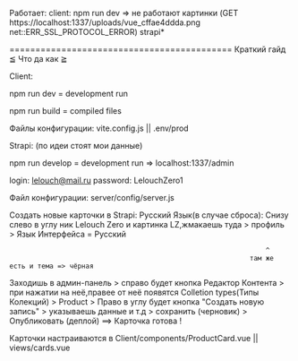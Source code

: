Работает:
client: npm run dev => не работают картинки (GET https://localhost:1337/uploads/vue_cffae4ddda.png net::ERR_SSL_PROTOCOL_ERROR)
strapi*




===========================================
Краткий гайд  ≦ Что да как ≧




Client:

npm run dev = development run

npm run build = compiled files

Файлы конфигурации: vite.config.js || .env/prod


Strapi: (по идеи стоят мои данные)

npm run develop = development run => localhost:1337/admin

login: lelouch@mail.ru
password: LelouchZero1

Файл конфигурации: server/config/server.js


Создать новые карточки в Strapi:
Русский  Язык(в случае сброса):
Снизу слево в углу ник Lelouch Zero и картинка LZ,жмакаешь туда > профиль > Язык Интерфейса = Русский

                                                                    ^
                                                                там же есть и тема => чёрная

Заходишь в админ-панель > справо будет кнопка Редактор Контента > при нажатии на неё,правее от неё появятся Colletion types(Типы Колекций) > Product > Право в углу будет кнопка   "Создать новую запись" > указываешь данные и т.д > сохранить (черновик) > Опубликовать (деплой) ==> Карточка готова !

Карточки настраиваются в Client/components/ProductCard.vue || views/cards.vue